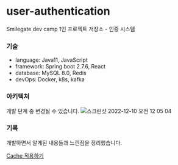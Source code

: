 # user-authentication
Smilegate dev camp 1인 프로젝트 저장소 - 인증 시스템

### 기술
- language: Java11, JavaScript
- framework: Spring boot 2.7.6, React
- database: MySQL 8.0, Redis
- devOps: Docker, k8s, kafka

### 아키텍처
개발 단계 중 변경될 수 있습니다.
![스크린샷 2022-12-10 오전 12 05 04](https://user-images.githubusercontent.com/58351498/206731808-f5c089db-8929-4665-89c1-fb61cdb1eb90.png)

### 기록
개발하면서 알게된 내용들과 느낀점을 정리했습니다.

[Cache 적용하기](https://velog.io/@mardi2020/Cache-%EC%A0%81%EC%9A%A9%ED%95%98%EA%B8%B0)